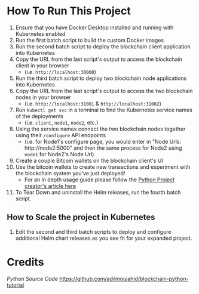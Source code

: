 # How To Run This Project
1. Ensure that you have Docker Desktop installed and running with Kubernetes enabled
1. Run the first batch script to build the custom Docker images
1. Run the second batch script to deploy the blockchain client application into Kubernetes
1. Copy the URL from the last script's output to access the blockchain client in your browser 
   - (i.e. `http://localhost:30000`)
1. Run the third batch script to deploy two blockchain node applications into Kubernetes
1. Copy the URL from the last script's output to access the two blockchain nodes in your browser 
   - (i.e. `http://localhost:31001` & `http://localhost:31002`)
1. Run `kubectl get svc` in a terminal to find the Kubernetes service names of the deployments
   - (i.e. `client`, `node1`, `node2`, etc.)
1. Using the service names connect the two blockchain nodes together using their `/configure` API endpoints
   - (i.e. for Node1's configure page, you would enter in "Node Urls: http://node2:5000" and then the same process for Node2 using `node1` for Node2's Node Url)
1. Create a couple Bitcoin wallets on the blockchain client's UI
1. Use the bitcoin wallets to create new transactions and experiment with the blockchain system you've just deployed!
   - For an in depth usage guide please follow the [Python Project creator's article here](http://adilmoujahid.com/posts/2018/03/intro-blockchain-bitcoin-python/)
1. To Tear Down and uninstall the Helm releases, run the fourth batch script.

## How to Scale the project in Kubernetes
1. Edit the second and third batch scripts to deploy and configure additional Helm chart releases as you see fit for your expanded project.

# Credits
*Python Source Code*
https://github.com/adilmoujahid/blockchain-python-tutorial